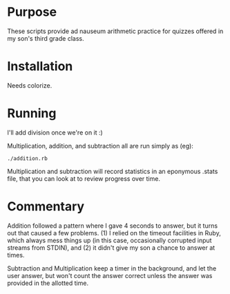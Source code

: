 # Purpose

These scripts provide ad nauseum arithmetic practice for quizzes offered
in my son's third grade class.

# Installation

Needs colorize.

# Running

I'll add division once we're on it :)

Multiplication, addition, and subtraction all are run simply as (eg):

    ./addition.rb

Multiplication and subtraction will record statistics in an eponymous .stats
file, that you can look at to review progress over time.

# Commentary

Addition followed a pattern where I gave 4 seconds to answer, but it turns out
that caused a few problems. (1) I relied on the timeout facilities in Ruby,
which always mess things up (in this case, occasionally corrupted input streams
from STDIN), and (2) it didn't give my son a chance to answer at times.

Subtraction and Multiplication keep a timer in the background, and let the user
answer, but won't count the answer correct unless the answer was provided in
the allotted time.
